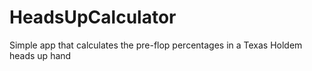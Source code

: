# HeadsUpCalculator
Simple app that calculates the pre-flop percentages in a Texas Holdem heads up hand
